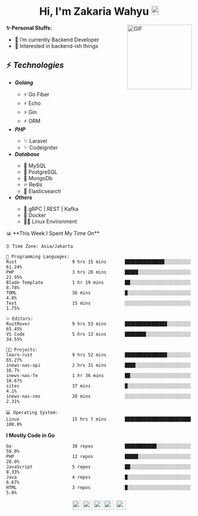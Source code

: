 <h1 align="center">Hi, I'm Zakaria Wahyu <img src="https://github.com/TheDudeThatCode/TheDudeThatCode/blob/master/Assets/Hi.gif" width="20px" height="25px"></h1>

<img align="right" alt="GIF" height="175px" src="https://www.nayakapratama.co.id/wp-content/uploads/2019/07/Website-Maintenance.gif" />

**✨ Personal Stuffs:**
- 🔭 I’m currently Backend Developer
- 🌱 Interested in backend-ish things

<h2>⚡ <i>Technologies</i></h2>
<ul>
<li><strong><i>Golang</i></strong></li>
  <ul>
    <li>⚡ Go Fiber</li>
    <li>⚡ Echo</li>
    <li>⚡ Gin</li>
    <li>⚡ ORM</li>
  </ul>
<li><strong><i>PHP</i></strong></li>
  <ul>
    <li>✨ Laravel</li>
    <li>✨ Codeigniter</li>
  </ul>
<li><strong><i>Database</i></strong></li>
  <ul>
    <li>🐬 MySQL</li>
    <li>🐘 PostgreSQL</li>
    <li>🍃 MongoDb</li>
    <li>🔥 Redis</li>
    <li>🔎 Elasticsearch</li>
  </ul>
  <li><strong><i>Others</i></strong></li>
  <ul>
    <li>💫 gRPC | REST | Kafka</li>
    <li>🐳 Docker</li>
    <li>👨‍💻 Linux Environment</li>
  </ul>
</ul>
<!--START_SECTION:waka-->
📊 **This Week I Spent My Time On** 

```text
⌚︎ Time Zone: Asia/Jakarta

💬 Programming Languages: 
Rust                     9 hrs 15 mins       ███████████████░░░░░░░░░░   61.24% 
PHP                      3 hrs 28 mins       █████░░░░░░░░░░░░░░░░░░░░   22.95% 
Blade Template           1 hr 19 mins        ██░░░░░░░░░░░░░░░░░░░░░░░   8.78% 
TOML                     36 mins             █░░░░░░░░░░░░░░░░░░░░░░░░   4.0% 
Text                     15 mins             ░░░░░░░░░░░░░░░░░░░░░░░░░   1.75%

🔥 Editors: 
RustRover                9 hrs 53 mins       ████████████████░░░░░░░░░   65.45% 
VS Code                  5 hrs 13 mins       ████████░░░░░░░░░░░░░░░░░   34.55%

🐱‍💻 Projects: 
learn-rust               9 hrs 52 mins       ████████████████░░░░░░░░░   65.27% 
inews-nas-api            2 hrs 31 mins       ████░░░░░░░░░░░░░░░░░░░░░   16.7% 
inews-nas-fe             1 hr 36 mins        ██░░░░░░░░░░░░░░░░░░░░░░░   10.67% 
sites                    37 mins             █░░░░░░░░░░░░░░░░░░░░░░░░   4.1% 
inews-nas-cms            20 mins             ░░░░░░░░░░░░░░░░░░░░░░░░░   2.31%

💻 Operating System: 
Linux                    15 hrs 7 mins       █████████████████████████   100.0%

```

**I Mostly Code in Go** 

```text
Go                       30 repos            ████████████░░░░░░░░░░░░░   50.0% 
PHP                      12 repos            █████░░░░░░░░░░░░░░░░░░░░   20.0% 
JavaScript               5 repos             ██░░░░░░░░░░░░░░░░░░░░░░░   8.33% 
Java                     4 repos             █░░░░░░░░░░░░░░░░░░░░░░░░   6.67% 
HTML                     3 repos             █░░░░░░░░░░░░░░░░░░░░░░░░   5.0%

```



<!--END_SECTION:waka-->

<p align="center">
<a href="https://www.linkedin.com/in/zakariawahyu" target="_blank"><img src="https://img.shields.io/badge/linkedin-%230077B5.svg?&style=for-the-badge&logo=linkedin&logoColor=white" height=25></a>
<a href="https://medium.com/@zakariawahyu" target="_blank"><img src="https://img.shields.io/badge/Medium-12100E?style=for-the-badge&logo=medium&logoColor=white" height=25></a>
<a href="https://medium.com/@zakariawahyu" target="_blank"><img src="https://img.shields.io/badge/Portfolio-2300843e?style=for-the-badge&logo=About.me&logoColor=white" height=25></a>
<a href="https://www.twitter.com/_zakariawahyu" target="_blank"><img src="https://img.shields.io/badge/twitter-%231DA1F2.svg?&style=for-the-badge&logo=twitter&logoColor=white" height=25></a> 
<a href="https://www.instagram.com/_zakariawahyu" target="_blank"><img src="https://img.shields.io/badge/instagram-%23E4405F.svg?&style=for-the-badge&logo=instagram&logoColor=white" height=25></a>
